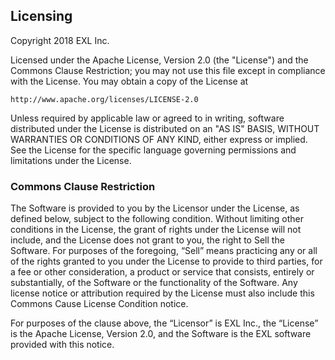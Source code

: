 ## Licensing

Copyright 2018 EXL Inc.

Licensed under the Apache License, Version 2.0 (the "License") and the Commons
Clause Restriction; you may not use this file except in compliance with the
License. You may obtain a copy of the License at

    http://www.apache.org/licenses/LICENSE-2.0

Unless required by applicable law or agreed to in writing, software distributed
under the License is distributed on an "AS IS" BASIS, WITHOUT WARRANTIES OR
CONDITIONS OF ANY KIND, either express or implied. See the License for the
specific language governing permissions and limitations under the License.

### Commons Clause Restriction

The Software is provided to you by the Licensor under the License, as defined
below, subject to the following condition. Without limiting other conditions in
the License, the grant of rights under the License will not include, and the
License does not grant to you, the right to Sell the Software. For purposes of
the foregoing, “Sell” means practicing any or all of the rights granted to you
under the License to provide to third parties, for a fee or other consideration,
a product or service that consists, entirely or substantially, of the Software
or the functionality of the Software. Any license notice or attribution required
by the License must also include this Commons Cause License Condition notice.

For purposes of the clause above, the “Licensor” is EXL Inc., the
“License” is the Apache License, Version 2.0, and the Software is the EXL
software provided with this notice.
